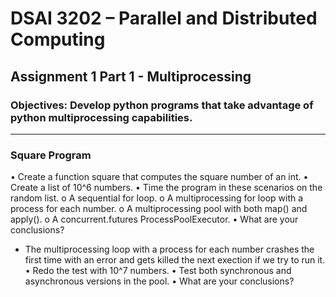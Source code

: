 # DSAI 3202 – Parallel and Distributed Computing  
## Assignment 1 Part 1 - Multiprocessing 
### Objectives: Develop python programs that take advantage of python multiprocessing capabilities.
---
### Square Program
• Create a function square that computes the square number of an int. 
• Create a list of 10^6 numbers. 
• Time the program in these scenarios on the random list. 
  o A sequential for loop. 
  o A multiprocessing for loop with a process for each number. 
  o A multiprocessing pool with both map() and apply(). 
  o A concurrent.futures ProcessPoolExecutor. 
• What are your conclusions? 
  - The multiprocessing loop with a process for each number crashes the first time with an error and gets killed the next exection if we try to run it.
• Redo the test with 10^7 numbers. 
• Test both synchronous and asynchronous versions in the pool. 
• What are your conclusions?

